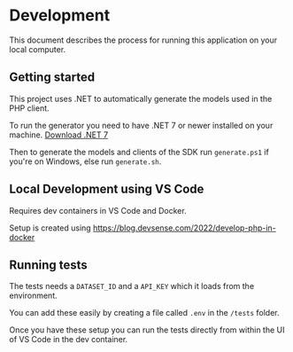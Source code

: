 # Development

This document describes the process for running this application on your local computer.

## Getting started

This project uses .NET to automatically generate the models used in the PHP client.

To run the generator you need to have .NET 7 or newer installed on your machine. [Download .NET 7](https://dotnet.microsoft.com/en-us/download/dotnet/7.0)

Then to generate the models and clients of the SDK run `generate.ps1` if you're on Windows, else run `generate.sh`.

## Local Development using VS Code

Requires dev containers in VS Code and Docker.

Setup is created using https://blog.devsense.com/2022/develop-php-in-docker

## Running tests

The tests needs a `DATASET_ID` and a `API_KEY` which it loads from the environment.

You can add these easily by creating a file called `.env` in the `/tests` folder.

Once you have these setup you can run the tests directly from within the UI of VS Code in the dev container.
